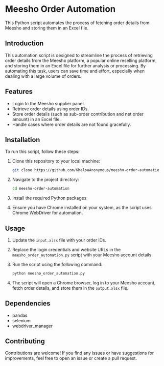 # Meesho Order Automation

This Python script automates the process of fetching order details from Meesho and storing them in an Excel file.

## Introduction

This automation script is designed to streamline the process of retrieving order details from the Meesho platform, a popular online reselling platform, and storing them in an Excel file for further analysis or processing. By automating this task, users can save time and effort, especially when dealing with a large volume of orders.

## Features

- Login to the Meesho supplier panel.
- Retrieve order details using order IDs.
- Store order details (such as sub-order contribution and net order amount) in an Excel file.
- Handle cases where order details are not found gracefully.

## Installation

To run this script, follow these steps:

1. Clone this repository to your local machine:

    ```bash
    git clone https://github.com/KhalsaAnonymous/meesho-order-automation.git
    ```

2. Navigate to the project directory:

    ```bash
    cd meesho-order-automation
    ```

3. Install the required Python packages:

4. Ensure you have Chrome installed on your system, as the script uses Chrome WebDriver for automation.

## Usage

1. Update the `input.xlsx` file with your order IDs.
2. Replace the login credentials and website URLs in the `meesho_order_automation.py` script with your Meesho account details.
3. Run the script using the following command:

    ```bash
    python meesho_order_automation.py
    ```

4. The script will open a Chrome browser, log in to your Meesho account, fetch order details, and store them in the `output.xlsx` file.

## Dependencies

- pandas
- selenium
- webdriver_manager

## Contributing

Contributions are welcome! If you find any issues or have suggestions for improvements, feel free to open an issue or create a pull request.
